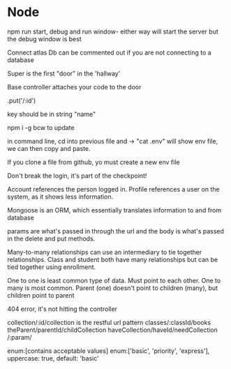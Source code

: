 # Node
npm run start, debug and run window- either way will start the server but the debug window is best

Connect atlas Db can be commented out if you are not connecting to a database

Super is the first "door" in the 'hallway'

Base controller attaches your code to the door

.put('/:id')

key should be in string "name"

npm i -g bcw to update

in command line, cd into previous file and -> "cat .env" will show env file, we can then copy and paste.

If you clone a file from github, yo must create a new env file

Don't break the login, it's part of the checkpoint!

Account references the person logged in. Profile references a user on the system, as it shows less information.

Mongoose is an ORM, which essentially translates information to and from database

params are what's passed in through the url and the body is what's passed in the delete and put methods.

Many-to-many relationships can use an intermediary to tie together relationships. Class and student both have many relationships but can be tied together using enrollment.

One to one is least common type of data. Must point to each other.
One to many is most common. Parent (one) doesn't point to children (many), but children point to parent

404 error, it's not hitting the controller

collection/:id/collection is the restful url pattern
classes/:classId/books
theParent/parentId/childCollection
haveCollection/haveId/needCollection
/:param/

enum:[contains acceptable values] enum:['basic', 'priority', 'express'], uppercase: true, default: 'basic'